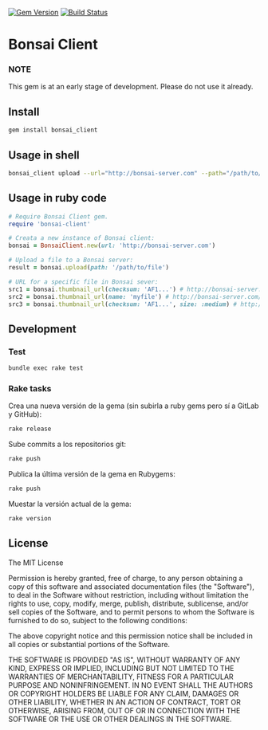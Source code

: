 [![Gem Version](https://badge.fury.io/rb/bonsai_client.svg)](https://badge.fury.io/rb/bonsai_client)
[![Build Status](https://travis-ci.org/galfus/bonsai-client.svg?branch=master)](https://travis-ci.org/galfus/bonsai-client)

# Bonsai Client

### NOTE

This gem is at an early stage of development. Please do not use it already.


## Install

```bash
gem install bonsai_client
```

## Usage in shell

```bash
bonsai_client upload --url="http://bonsai-server.com" --path="/path/to/file"
```

## Usage in ruby code

```ruby
# Require Bonsai Client gem.
require 'bonsai-client'

# Creata a new instance of Bonsai client:
bonsai = BonsaiClient.new(url: 'http://bonsai-server.com')

# Upload a file to a Bonsai server:
result = bonsai.upload(path: '/path/to/file')

# URL for a specific file in Bonsai sever:
src1 = bonsai.thumbnail_url(checksum: 'AF1...') # http://bonsai-server.com/thumbnails/AF1...
src2 = bonsai.thumbnail_url(name: 'myfile') # http://bonsai-server.com/...
src3 = bonsai.thumbnail_url(checksum: 'AF1...', size: :medium) # http://bonsai-server.com/thumbnails/AF1.../size/medium
```

## Development

### Test

```bash
bundle exec rake test
```

### Rake tasks

Crea una nueva versión de la gema (sin subirla a ruby gems pero sí a GitLab y GitHub):

```bash
rake release
```

Sube commits a los repositorios git:

```bash
rake push
```

Publica la última versión de la gema en Rubygems:

```bash
rake push
```

Muestar la versión actual de la gema:

```bash
rake version
```


## License

The MIT License

Permission is hereby granted, free of charge, to any person obtaining a copy
of this software and associated documentation files (the "Software"), to deal
in the Software without restriction, including without limitation the rights
to use, copy, modify, merge, publish, distribute, sublicense, and/or sell
copies of the Software, and to permit persons to whom the Software is
furnished to do so, subject to the following conditions:

The above copyright notice and this permission notice shall be included in
all copies or substantial portions of the Software.

THE SOFTWARE IS PROVIDED "AS IS", WITHOUT WARRANTY OF ANY KIND, EXPRESS OR
IMPLIED, INCLUDING BUT NOT LIMITED TO THE WARRANTIES OF MERCHANTABILITY,
FITNESS FOR A PARTICULAR PURPOSE AND NONINFRINGEMENT. IN NO EVENT SHALL THE
AUTHORS OR COPYRIGHT HOLDERS BE LIABLE FOR ANY CLAIM, DAMAGES OR OTHER
LIABILITY, WHETHER IN AN ACTION OF CONTRACT, TORT OR OTHERWISE, ARISING FROM,
OUT OF OR IN CONNECTION WITH THE SOFTWARE OR THE USE OR OTHER DEALINGS IN
THE SOFTWARE.

